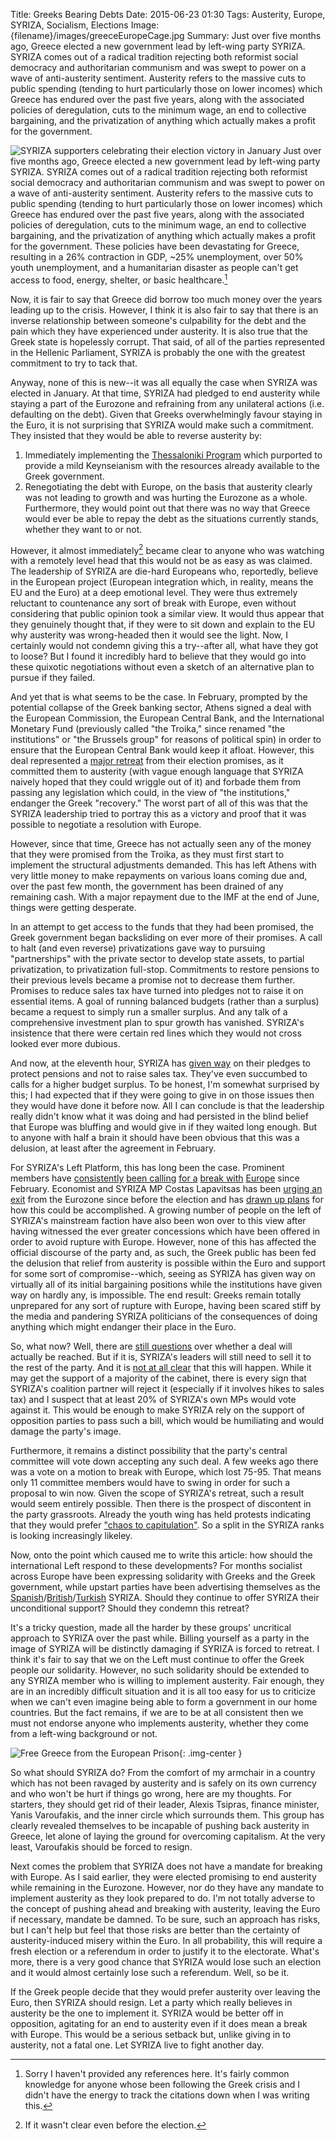 Title: Greeks Bearing Debts
Date: 2015-06-23 01:30
Tags: Austerity, Europe, SYRIZA, Socialism, Elections
Image: {filename}/images/greeceEuropeCage.jpg
Summary: Just over five months ago, Greece elected a new government lead by left-wing party SYRIZA. SYRIZA comes out of a radical tradition rejecting both reformist social democracy and authoritarian communism and was swept to power on a wave of anti-austerity sentiment. Austerity refers to the massive cuts to public spending (tending to hurt particularly those on lower incomes) which Greece has endured over the past five years, along with the associated policies of deregulation, cuts to the minimum wage, an end to collective bargaining, and the privatization of anything which actually makes a profit for the government.

![SYRIZA supporters celebrating their election victory in January]({filename}/images/syrizaVictory.jpg)
Just over five months ago, Greece elected a new government lead by left-wing
party SYRIZA. SYRIZA comes out of a radical tradition rejecting both
reformist social democracy and authoritarian communism and was swept to power
on a wave of anti-austerity sentiment. Austerity refers to the massive cuts to
public spending (tending to hurt particularly those on lower incomes) which
Greece has endured over the past five years, along with
the associated policies of deregulation, cuts to the minimum wage, an end to
collective bargaining, and the privatization of anything which actually makes
a profit for the government. These policies have been devastating for Greece,
resulting in a 26% contraction in GDP, ~25% unemployment, over 50% youth
unemployment, and a humanitarian disaster as people can't get access to food,
energy, shelter, or basic healthcare.[^1]

Now, it is fair to say that Greece did borrow too much money over the years
leading up to the crisis. However, I think it is also fair to say that there
is an inverse relationship between someone's culpability for the debt and the
pain which they have experienced under austerity. It is also true that the
Greek state is hopelessly corrupt. That said, of all of the parties represented
in the Hellenic Parliament, SYRIZA is probably the one with the greatest
commitment to try to tack that.

Anyway, none of this is new--it was all equally the case when SYRIZA was elected
in January. At that time, SYRIZA had pledged to end austerity while staying a
part of the Eurozone and refraining from any unilateral actions (i.e. defaulting
on the debt). Given that Greeks overwhelmingly favour staying in the Euro, it
is not surprising that SYRIZA would make such a commitment. They insisted that
they would be able to reverse austerity by:

1. Immediately implementing the
[Thessaloniki Program](http://www.syriza.gr/article/SYRIZA---THE-THESSALONIKI-PROGRAMME.html#.VYjAUnMl_VM)
which purported to provide a mild Keynseianism with the resources already
available to the Greek government.
2. Renegotiating the debt with Europe, on the basis that austerity clearly was
not leading to growth and was hurting the Eurozone as a whole. Furthermore, they
would point out that there was no way that Greece would ever be able to repay
the debt as the situations currently stands, whether they want to or not.

However, it almost immediately[^2] became clear to anyone who was watching with
a remotely level head that this would not be as easy as was claimed. The
leadership of SYRIZA are die-hard Europeans who, reportedly, believe in the
European project (European integration which, in reality, means the EU and the
Euro) at a deep emotional level. They were thus extremely reluctant to
countenance any sort of break with Europe, even without considering that public
opinion took a similar view. It would thus appear that they genuinely thought
that, if they were to sit down and explain to the EU why austerity was
wrong-headed then it would see the light. Now, I certainly would not condemn
giving this a try--after all, what have they got to loose? But I found it
incredibly hard to believe that they would go into these quixotic negotiations
without even a sketch of an alternative plan to pursue if they failed.

And yet that is what seems to be the case. In February, prompted by the
potential collapse of the Greek banking sector, Athens signed a deal with the
European Commission, the European Central Bank, and the International Monetary
Fund (previously called "the Troika," since renamed "the institutions" or "the
Brussels group" for reasons of political spin) in order to ensure that the
European Central Bank would keep it afloat. However, this deal represented
a [major retreat](https://www.jacobinmag.com/2015/02/syriza-euro-austerity-troika/)
from their election promises, as it committed them to austerity (with vague
enough language that SYRIZA naively hoped that they could wriggle out of it)
and forbade them from passing any legislation which could, in the view of
"the institutions," endanger the Greek "recovery." The worst part of all of this
was that the SYRIZA leadership tried to portray this as a victory and proof that
it was possible to negotiate a resolution with Europe.

However, since that time, Greece has not actually seen any of the money that
they were promised from the Troika, as they must first start to implement the
structural adjustments demanded. This has left Athens with very little money
to make repayments on various loans coming due and, over the past few month,
the government has been drained of any remaining cash. With a major repayment
due to the IMF at the end of June, things were getting desperate.

In an attempt to get access to the funds that they had been promised, the Greek
government began backsliding on ever more of their promises. A call to halt
(and even reverse) privatizations gave way to pursuing "partnerships" with the
private sector to develop state assets, to partial privatization, to
privatization full-stop. Commitments to restore pensions to their previous
levels became a promise not to decrease them further. Promises to reduce sales
tax have turned into pledges not to raise it on essential items. A goal of
running balanced budgets (rather than a surplus) became a request to simply run
a smaller surplus. And any talk of a comprehensive investment plan to spur
growth has vanished. SYRIZA's insistence that there were certain red lines which
they would not cross looked ever more dubious.

And now, at the eleventh hour, SYRIZA has
[given way](http://www.theguardian.com/business/2015/jun/22/greece-deal-red-lines-blur-and-bend)
on their pledges to protect pensions and not to raise sales tax. They've even
succumbed to calls for a higher budget surplus. To be honest, I'm somewhat
surprised by this; I had expected that if they were going to give in on those
issues then they would have done it before now. All I can conclude is that the
leadership really didn't know what it was doing and had persisted in the blind
belief that Europe was bluffing and would give in if they waited long enough.
But to anyone with half a brain it should have been obvious that this was a
delusion, at least after the agreement in February.

For SYRIZA's Left Platform, this has long been the case. Prominent members have
[consistently](https://www.jacobinmag.com/2015/03/greece-syriza-eurogroup-negotiations-austerity/)
[been calling](https://www.jacobinmag.com/2015/04/syriza-eurozone-default-exit-stathis/)
[for a](https://www.jacobinmag.com/2015/05/kouvelakis-syriza-ecb-grexit/)
[break with](https://www.jacobinmag.com/2015/05/greece-syriza-european-union-austerity-troika/)
[Europe](https://www.jacobinmag.com/2015/06/kouvelakis-greece-europe-negotiations-debt-default/)
since February. Economist and SYRIZA MP Costas Lapavitsas has been
[urging an exit](https://www.jacobinmag.com/2015/03/lapavitsas-varoufakis-grexit-syriza/)
from the Eurozone since before the election and has
[drawn up plans](http://www.versobooks.com/books/1949-against-the-troika)
for how this could be accomplished. A growing number of people on the left
of SYRIZA's mainstream faction have also been won over to this view after having
witnessed the ever greater concessions which have been offered in order to
avoid rupture with Europe. However, none of this has affected the official
discourse of the party and, as such, the Greek public has been fed the delusion
that relief from austerity is possible within the Euro and support for some sort
of compromise--which, seeing as SYRIZA has given way on virtually all of its
initial bargaining positions while the institutions have given way on hardly any, is
impossible. The end result: Greeks remain totally unprepared for any sort of
rupture with Europe, having been scared stiff by the media and pandering
SYRIZA politicians of the consequences of doing anything which might endanger
their place in the Euro.

So, what now? Well, there are
[still questions](http://www.nakedcapitalism.com/2015/06/deal-with-greece-still-looks-wobbly.html)
over whether a deal will actually be reached. But if it is, SYRIZA's leaders
will still need to sell it to the rest of the party. And it is
[not at all clear](http://www.theguardian.com/business/2015/jun/23/greek-crisis-bailout-deal-eurozone-crucial-optimism-rises) that this will happen. While it
may get the support of a majority of the cabinet, there is every sign that
SYRIZA's coalition partner will reject it (especially if it involves hikes
to sales tax) and I suspect that at least 20% of SYRIZA's own MPs would vote
against it. This would be enough to make SYRIZA rely on the support of
opposition parties to pass such a bill, which would be humiliating and would
damage the party's image.

Furthermore, it remains a distinct possibility that the party's central
committee will vote down accepting any such deal. A few weeks ago there was
a vote on a motion to break with Europe, which lost 75-95. That means only 11
committee members would have to swing in order for such a proposal to win now.
Given the scope of SYRIZA's retreat, such a result would seem entirely
possible. Then there is the prospect of discontent in the party grassroots.
Already the youth wing has held protests indicating that they would prefer
["chaos to capitulation"](http://www.ft.com/intl/cms/s/0/6a111b26-1583-11e5-8e6a-00144feabdc0.html#axzz3dvfKopVr).
So a split in the SYRIZA ranks is looking increasingly likeley.

Now, onto the point which caused me to write this article: how should the
international Left respond to these developments? For months socialist across
Europe have been expressing solidarity with Greeks and the Greek government,
while upstart parties have been advertising themselves as the
[Spanish](http://podemos.info/)/[British](http://leftunity.org/)/[Turkish](https://hdpenglish.wordpress.com/)
SYRIZA. Should they continue to offer SYRIZA their
unconditional support? Should they condemn this retreat?

It's a tricky question, made all the harder by these groups' uncritical approach
to SYRIZA over the past while. Billing yourself as a party in the image of
SYRIZA will be distinctly damaging if SYRIZA is forced to retreat. I think it's
fair to say that we on the Left must continue to offer the Greek people our
solidarity. However, no such solidarity should be extended to any SYRIZA member
who is willing to implement austerity. Fair enough, they are in an incredibly
difficult situation and it is all too easy for us to criticize when we can't
even imagine being able to form a government in our home countries. But the fact
remains, if we are to be at all consistent then we must not endorse anyone who
implements austerity, whether they come from a left-wing background or not.

![Free Greece from the European Prison]({filename}/images/greeceEuropeCage.jpg){: .img-center }

So what should SYRIZA do? From the comfort of my armchair in a country which
has not been ravaged by austerity and is safely on its own currency and who
won't be hurt if things go wrong, here are
my thoughts. For starters, they should get rid of their
leader, Alexis Tsipras, finance minister, Yanis Varoufakis, and the inner circle
which surrounds them. This group has clearly revealed
themselves to be incapable of pushing back austerity in Greece, let alone of
laying the ground for overcoming capitalism. At the very least, Varoufakis
should be forced to resign.

Next comes the problem that SYRIZA does not have a mandate for breaking with
Europe. As I said earlier, they were elected promising to end austerity while
remaining in the Eurozone. However, nor do they have any mandate to implement
austerity as they look prepared to do. I'm not totally adverse to the concept
of pushing ahead and breaking with austerity, leaving the Euro if necessary,
mandate be damned. To be sure, such an approach has risks, but I can't help but
feel that those risks are better than the certainty of austerity-induced
misery within the Euro. 
In all probability, this will require a fresh election or a referendum in order
to justify it to the electorate. What's
more, there is a very good chance that SYRIZA would lose such an election and
it would almost certainly lose such a referendum. Well, so be it.

If the Greek people decide that they would prefer austerity over leaving the
Euro, then SYRIZA should resign. Let a party which really believes in austerity
be the one to implement it. SYRIZA would be better off in opposition, agitating
for an end to austerity even if it does mean a break with Europe. This would be
a serious setback but, unlike giving in to austerity, not a fatal one.
Let SYRIZA live to fight another day.



[^1]: Sorry I haven't provided any references here. It's fairly common knowledge for anyone whose been following the Greek crisis and I didn't have the energy to track the citations down when I was writing this.

[^2]: If it wasn't clear even before the election. 
